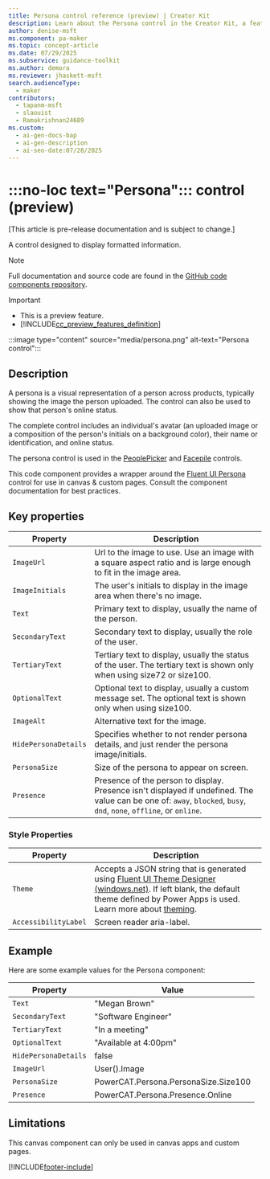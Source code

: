 ```yaml
---
title: Persona control reference (preview) | Creator Kit
description: Learn about the Persona control in the Creator Kit, a feature for displaying formatted user information, including avatars, names, and statuses.
author: denise-msft
ms.component: pa-maker
ms.topic: concept-article
ms.date: 07/29/2025
ms.subservice: guidance-toolkit
ms.author: demora
ms.reviewer: jhaskett-msft
search.audienceType:
  - maker
contributors:
  - tapanm-msft
  - slaouist
  - Ramakrishnan24689
ms.custom:
  - ai-gen-docs-bap
  - ai-gen-description
  - ai-seo-date:07/28/2025
---
```


# :::no-loc text="Persona"::: control (preview)

[This article is pre-release documentation and is subject to change.]

A control designed to display formatted information.

> [!NOTE]
> Full documentation and source code are found in the [GitHub code components repository](https://github.com/microsoft/powercat-code-components/tree/main/Persona).

> [!IMPORTANT]
> - This is a preview feature.
> - [!INCLUDE[cc_preview_features_definition](../../includes/cc-preview-features-definition.md)]

:::image type="content" source="media/persona.png" alt-text="Persona control":::

## Description

A persona is a visual representation of a person across products, typically showing the image the person uploaded. The control can also be used to show that person's online status.

The complete control includes an individual's avatar (an uploaded image or a composition of the person's initials on a background color), their name or identification, and online status.

The persona control is used in the [PeoplePicker](./peoplepicker.md) and [Facepile](./facepile.md) controls.

This code component provides a wrapper around the [Fluent UI Persona](https://developer.microsoft.com/en-us/fluentui#/controls/web/Persona) control for use in canvas & custom pages. Consult the component documentation for best practices.

## Key properties

| Property | Description |
| -------- | ----------- |
| `ImageUrl` |  Url to the image to use. Use an image with a square aspect ratio and is large enough to fit in the image area. |
| `ImageInitials` |  The user's initials to display in the image area when there's no image. |
| `Text` |  Primary text to display, usually the name of the person. |
| `SecondaryText` |  Secondary text to display, usually the role of the user. |
| `TertiaryText` |  Tertiary text to display, usually the status of the user. The tertiary text is shown only when using size72 or size100. |
| `OptionalText` |  Optional text to display, usually a custom message set. The optional text is shown only when using size100.|
| `ImageAlt` |  Alternative text for the image. | 
| `HidePersonaDetails` |  Specifies whether to not render persona details, and just render the persona image/initials. |
| `PersonaSize` |  Size of the persona to appear on screen. |
| `Presence` |  Presence of the person to display. Presence isn't displayed if undefined. The value can be one of: `away`, `blocked`, `busy`, `dnd`, `none`, `offline`, or `online`. |

### Style Properties

| Property | Description |
| -------- | ----------- |
| `Theme` | Accepts a JSON string that is generated using [Fluent UI Theme Designer (windows.net)](https://fabricweb.z5.web.core.windows.net/pr-deploy-site/refs/heads/master/theming-designer/). If left blank, the default theme defined by Power Apps is used. Learn more about [theming](theme.md). |
| `AccessibilityLabel` | Screen reader aria-label. |

## Example

Here are some example values for the Persona component:

| Property | Value |
| -------- | ----- |
| `Text` | "Megan Brown" |
| `SecondaryText` | "Software Engineer" |
| `TertiaryText` | "In a meeting" |
| `OptionalText` | "Available at 4:00pm" |
| `HidePersonaDetails` | false |
| `ImageUrl` | User().Image |
| `PersonaSize` | PowerCAT.Persona.PersonaSize.Size100 |
| `Presence` | PowerCAT.Persona.Presence.Online |

## Limitations

This canvas component can only be used in canvas apps and custom pages.

[!INCLUDE[footer-include](../../includes/footer-banner.md)]
